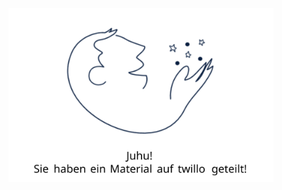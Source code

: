 <figure>
    <img src="images/Motivationsjubel_Aufgabe_a.svg" alt="Abb. 1: Motivationsjubel - Juhu! Sie haben ein Material auf twillo geteilt!" title="Abb. 1: Motivationsjubel - Juhu! Sie haben ein Material auf twillo geteilt!"/>
</figure>
